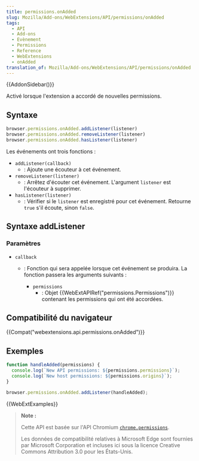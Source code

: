 ```yaml
---
title: permissions.onAdded
slug: Mozilla/Add-ons/WebExtensions/API/permissions/onAdded
tags:
  - API
  - Add-ons
  - Evènement
  - Permissions
  - Reference
  - WebExtensions
  - onAdded
translation_of: Mozilla/Add-ons/WebExtensions/API/permissions/onAdded
---
```

{{AddonSidebar()}}

Activé lorsque l'extension a accordé de nouvelles permissions.

## Syntaxe

```js
browser.permissions.onAdded.addListener(listener)
browser.permissions.onAdded.removeListener(listener)
browser.permissions.onAdded.hasListener(listener)
```

Les événements ont trois fonctions :

- `addListener(callback)`
  - : Ajoute une écouteur à cet événement.
- `removeListener(listener)`
  - : Arrêtez d'écouter cet événement. L'argument `listener` est l'écouteur à supprimer.
- `hasListener(listener)`
  - : Vérifier si le `listener` est enregistré pour cet événement. Retourne `true` s'il écoute, sinon  `false`.

## Syntaxe addListener

### Paramètres

- `callback`

  - : Fonction qui sera appelée lorsque cet événement se produira. La fonction passera les arguments suivants :

    - `permissions`
      - : Objet {{WebExtAPIRef("permissions.Permissions")}} contenant les permissions qui ont été accordées.

## Compatibilité du navigateur

{{Compat("webextensions.api.permissions.onAdded")}}

## Exemples

```js
function handleAdded(permissions) {
  console.log(`New API permissions: ${permissions.permissions}`);
  console.log(`New host permissions: ${permissions.origins}`);
}

browser.permissions.onAdded.addListener(handleAdded);
```

{{WebExtExamples}}

> **Note :**
>
> Cette API est basée sur l'API Chromium [`chrome.permissions`](https://developer.chrome.com/extensions/permissions).
>
> Les données de compatibilité relatives à Microsoft Edge sont fournies par Microsoft Corporation et incluses ici sous la licence Creative Commons Attribution 3.0 pour les États-Unis.
